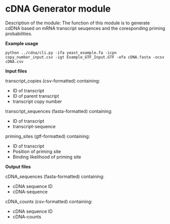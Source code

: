 # cDNA Generator module

Description of the module:
The function of this module is to generate cdDNA based on mRNA transcript seuqences and the coresponding priming probabilities. 

**Example usage**

    python ../cdna/cli.py -ifa yeast_example.fa -icpn copy_number_input.csv -igt Example_GTF_Input.GTF -ofa cDNA.fasta -ocsv cDNA.csv


**Input files**


transcript_copies (csv-formatted) containing:

- ID of transcript
- ID of parent transcript
- transcript copy number


transcript_sequences (fasta-formatted) containing:
 
- ID of transcript 
- transcript-sequence

priming_sites (gtf-formatted) containing:

- ID of transcript
- Position of priming site
- Binding likelihood of priming site



**Output files**

cDNA_sequences (fasta-formatted) containing:

- cDNA sequence ID
- cDNA-sequence


cDNA_counts (csv-formatted) containing:

- cDNA sequence ID
- cDNA-counts






